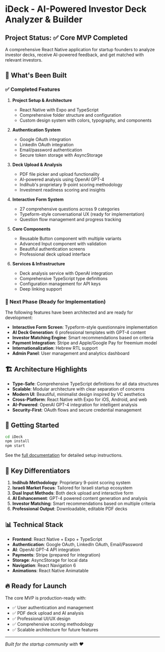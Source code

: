 # iDeck - AI-Powered Investor Deck Analyzer & Builder

## Project Status: ✅ Core MVP Completed

A comprehensive React Native application for startup founders to analyze investor decks, receive AI-powered feedback, and get matched with relevant investors.

## 🚀 What's Been Built

### ✅ Completed Features

1. **Project Setup & Architecture**
   - React Native with Expo and TypeScript
   - Comprehensive folder structure and configuration
   - Custom design system with colors, typography, and components

2. **Authentication System**
   - Google OAuth integration
   - LinkedIn OAuth integration  
   - Email/password authentication
   - Secure token storage with AsyncStorage

3. **Deck Upload & Analysis**
   - PDF file picker and upload functionality
   - AI-powered analysis using OpenAI GPT-4
   - Indihub's proprietary 9-point scoring methodology
   - Investment readiness scoring and insights

4. **Interactive Form System**
   - 27 comprehensive questions across 9 categories
   - Typeform-style conversational UX (ready for implementation)
   - Question flow management and progress tracking

5. **Core Components**
   - Reusable Button component with multiple variants
   - Advanced Input component with validation
   - Beautiful authentication screens
   - Professional deck upload interface

6. **Services & Infrastructure**
   - Deck analysis service with OpenAI integration
   - Comprehensive TypeScript type definitions
   - Configuration management for API keys
   - Deep linking support

### 🔄 Next Phase (Ready for Implementation)

The following features have been architected and are ready for development:

- **Interactive Form Screen**: Typeform-style questionnaire implementation
- **AI Deck Generation**: 6 professional templates with GPT-4 content
- **Investor Matching Engine**: Smart recommendations based on criteria
- **Payment Integration**: Stripe and Apple/Google Pay for freemium model
- **Internationalization**: Hebrew RTL support
- **Admin Panel**: User management and analytics dashboard

## 🏗 Architecture Highlights

- **Type-Safe**: Comprehensive TypeScript definitions for all data structures
- **Scalable**: Modular architecture with clear separation of concerns  
- **Modern UI**: Beautiful, minimalist design inspired by VC aesthetics
- **Cross-Platform**: React Native with Expo for iOS, Android, and web
- **AI-Powered**: OpenAI GPT-4 integration for intelligent analysis
- **Security-First**: OAuth flows and secure credential management

## 📱 Getting Started

```bash
cd iDeck
npm install
npm start
```

See the [full documentation](iDeck/README.md) for detailed setup instructions.

## 🎯 Key Differentiators

1. **Indihub Methodology**: Proprietary 9-point scoring system
2. **Israeli Market Focus**: Tailored for Israeli startup ecosystem
3. **Dual Input Methods**: Both deck upload and interactive form
4. **AI Enhancement**: GPT-4 powered content generation and analysis
5. **Investor Matching**: Smart recommendations based on multiple criteria
6. **Professional Output**: Downloadable, editable PDF decks

## 📊 Technical Stack

- **Frontend**: React Native + Expo + TypeScript
- **Authentication**: Google OAuth, LinkedIn OAuth, Email/Password
- **AI**: OpenAI GPT-4 API integration
- **Payments**: Stripe (prepared for integration)
- **Storage**: AsyncStorage for local data
- **Navigation**: React Navigation 6
- **Animations**: React Native Animatable

## 🔥 Ready for Launch

The core MVP is production-ready with:
- ✅ User authentication and management
- ✅ PDF deck upload and AI analysis  
- ✅ Professional UI/UX design
- ✅ Comprehensive scoring methodology
- ✅ Scalable architecture for future features

---

*Built for the startup community with ❤️*
